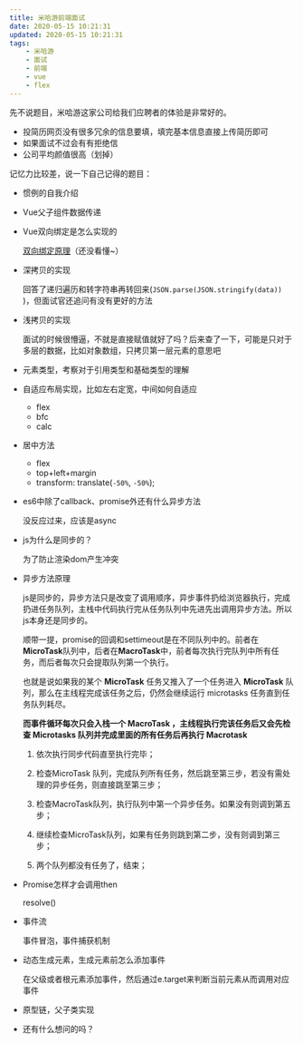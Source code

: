```yaml
---
title: 米哈游前端面试
date: 2020-05-15 10:21:31
updated: 2020-05-15 10:21:31
tags:
    - 米哈游
    - 面试
    - 前端
    - vue
    - flex
---
```

先不说题目，米哈游这家公司给我们应聘者的体验是非常好的。

- 投简历网页没有很多冗余的信息要填，填完基本信息直接上传简历即可
- 如果面试不过会有有拒绝信
- 公司平均颜值很高（划掉）

记忆力比较差，说一下自己记得的题目：

- 惯例的自我介绍

- Vue父子组件数据传递

- Vue双向绑定是怎么实现的

  [双向绑定原理](https://juejin.im/entry/59116fa6a0bb9f0058aaaa4c)（还没看懂~）

- 深拷贝的实现

  回答了递归遍历和转字符串再转回来(`JSON.parse(JSON.stringify(data))` )，但面试官还追问有没有更好的方法

- 浅拷贝的实现

  面试的时候很懵逼，不就是直接赋值就好了吗？后来查了一下，可能是只对于多层的数据，比如对象数组，只拷贝第一层元素的意思吧

- 元素类型，考察对于引用类型和基础类型的理解

- 自适应布局实现，比如左右定宽，中间如何自适应

  - flex
  - bfc
  - calc

- 居中方法

  - flex
  - top+left+margin
  - transform: translate(``-50%``, ``-50%``);

- es6中除了callback、promise外还有什么异步方法

  没反应过来，应该是async

- js为什么是同步的？

  为了防止渲染dom产生冲突

- 异步方法原理

  js是同步的，异步方法只是改变了调用顺序，异步事件扔给浏览器执行，完成扔进任务队列，主栈中代码执行完从任务队列中先进先出调用异步方法。所以js本身还是同步的。

  顺带一提，promise的回调和settimeout是在不同队列中的。前者在**MicroTask**队列中，后者在**MacroTask**中，前者每次执行完队列中所有任务，而后者每次只会提取队列第一个执行。

  也就是说如果我的某个 **MicroTask** 任务又推入了一个任务进入 **MicroTask** 队列，那么在主线程完成该任务之后，仍然会继续运行 microtasks 任务直到任务队列耗尽。

  **而事件循环每次只会入栈一个 MacroTask ，主线程执行完该任务后又会先检查 Microtasks 队列并完成里面的所有任务后再执行 Macrotask**

  1. 依次执行同步代码直至执行完毕；

  2. 检查MicroTask 队列，完成队列所有任务，然后跳至第三步，若没有需处理的异步任务，则直接跳至第三步；

  3. 检查MacroTask队列，执行队列中第一个异步任务。如果没有则调到第五步；

  4. 继续检查MicroTask队列，如果有任务则跳到第二步，没有则调到第三步；

  5. 两个队列都没有任务了，结束；

- Promise怎样才会调用then

  resolve()

- 事件流

  事件冒泡，事件捕获机制

- 动态生成元素，生成元素前怎么添加事件

  在父级或者根元素添加事件，然后通过e.target来判断当前元素从而调用对应事件

- 原型链，父子类实现

- 还有什么想问的吗？

